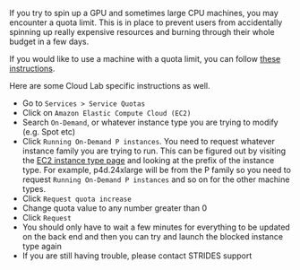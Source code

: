 If you try to spin up a GPU and sometimes large CPU machines, you may encounter a quota limit. This is in place to prevent users from accidentally spinning up really expensive resources and burning through their whole budget in a few days. 

If you would like to use a machine with a quota limit, you can follow [these instructions](https://docs.aws.amazon.com/servicequotas/latest/userguide/request-quota-increase.html).

Here are some Cloud Lab specific instructions as well.
+ Go to `Services > Service Quotas`
+ Click on `Amazon Elastic Compute Cloud (EC2)`
+ Search `On-Demand`, or whatever instance type you are trying to modify (e.g. Spot etc)
+ Click `Running On-Demand P instances`. You need to request whatever instance family you are trying to run. This can be figured out by visiting the [EC2 instance type page](https://aws.amazon.com/ec2/instance-types/?trk=36c6da98-7b20-48fa-8225-4784bced9843&sc_channel=ps&sc_campaign=acquisition&sc_medium=ACQ-P|PS-GO|Brand|Desktop|SU|Compute|EC2|US|EN|Text&s_kwcid=AL!4422!3!536392622533!e!!g!!aws%20ec2%20instance%20types&ef_id=Cj0KCQjwgYSTBhDKARIsAB8Kuksn1rVhJBBjVbeIAs0DZx_ral7xl0eW-kL8KgMaMmNH8j7gJ0VHHMgaAnn5EALw_wcB:G:s&s_kwcid=AL!4422!3!536392622533!e!!g!!aws%20ec2%20instance%20types) and looking at the prefix of the instance type. For example, p4d.24xlarge	will be from the P family so you need to request `Running On-Demand P instances` and so on for the other machine types.
+ Click `Request quota increase`
+ Change quota value to any number greater than 0
+ Click `Request`
+ You should only have to wait a few minutes for everything to be updated on the back end and then you can try and launch the blocked instance type again
+ If you are still having trouble, please contact STRIDES support
